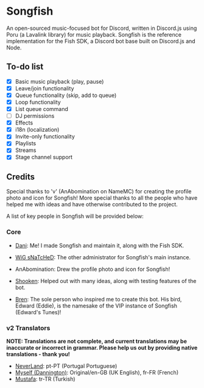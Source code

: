 # Songfish

An open-sourced music-focused bot for Discord, written in Discord.js using Poru (a Lavalink library) for music playback. Songfish is the reference implementation for the Fish SDK, a Discord bot base built on Discord.js and Node.

## To-do list
- [x] Basic music playback (play, pause)
- [x] Leave/join functionality
- [x] Queue functionality (skip, add to queue)
- [x] Loop functionality
- [x] List queue command  
- [ ] DJ permissions
- [x] Effects
- [x] i18n (localization)
- [x] Invite-only functionality
- [x] Playlists
- [x] Streams
- [x] Stage channel support

## Credits

Special thanks to 'v' (AnAbomination on NameMC) for creating the profile photo and icon for Songfish! More special thanks to all the people who have helped me with ideas and have otherwise contributed to the project.

A list of key people in Songfish will be provided below:

### Core

- [Dani](https://danny.works): Me! I made Songfish and maintain it, along with the Fish SDK.

- [WiG sNaTcHeD](https://twitter.com/DrWiggie): The other administrator for Songfish's main instance.

- AnAbomination: Drew the profile photo and icon for Songfish!

- [Shooken](https://twitter.com/shooken64): Helped out with many ideas, along with testing features of the bot.

- [Bren](https://github.com/smatman): The sole person who inspired me to create this bot. His bird, Edward (Eddie), is the namesake of the VIP instance of Songfish (Edward's Tunes)!

### v2 Translators
**NOTE: Translations are not complete, and current translations may be inaccurate or incorrect in grammar. Please help us out by providing native translations - thank you!**

- [NeverLand](https://github.com/ItsNeverLand): pt-PT (Portugal Portuguese)
- [Myself (Dannington)](https://danny.works): Original/en-GB (UK English), fr-FR (French)
- [Mustafa](https://musti.codes/): tr-TR (Turkish)